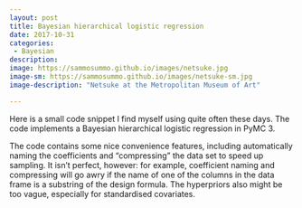 ```yaml
---
layout: post
title: Bayesian hierarchical logistic regression
date: 2017-10-31
categories:
 - Bayesian
description:
image: https://sammosummo.github.io/images/netsuke.jpg
image-sm: https://sammosummo.github.io/images/netsuke-sm.jpg
image-description: "Netsuke at the Metropolitan Museum of Art"

---
```

Here is a small code snippet I find myself using quite often these days. The code implements a Bayesian hierarchical logistic regression in PyMC 3.

The code contains some nice convenience features, including automatically naming the coefficients and “compressing” the data set to speed up sampling. It isn’t perfect, however: for example, coefficient naming and compressing will go awry if the name of one of the columns in the data frame is a substring of the design formula. The hyperpriors also might be too vague, especially for standardised covariates.

<script src="https://gist.github.com/sammosummo/a169c871c5950255b7d6189973b38ac1.js"></script>
